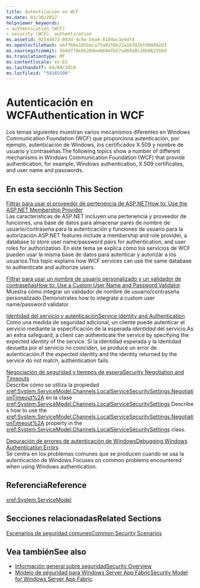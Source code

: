 ```yaml
---
title: Autenticación en WCF
ms.date: 03/30/2017
helpviewer_keywords:
- authentication [WCF]
- security [WCF], authentication
ms.assetid: 9254d873-843d-4c6e-bea4-8184ac3e44f4
ms.openlocfilehash: ebff66e185bdca75a0150b22a16392bfd08892d3
ms.sourcegitcommit: 5b6d778ebb269ee6684fb57ad69a8c28b06235b9
ms.translationtype: MT
ms.contentlocale: es-ES
ms.lasthandoff: 04/08/2019
ms.locfileid: "59165500"
---
```

# <a name="authentication-in-wcf"></a><span data-ttu-id="4ebee-102">Autenticación en WCF</span><span class="sxs-lookup"><span data-stu-id="4ebee-102">Authentication in WCF</span></span>
<span data-ttu-id="4ebee-103">Los temas siguientes muestran varios mecanismos diferentes en Windows Communication Foundation (WCF) que proporciona autenticación, por ejemplo, autenticación de Windows, los certificados X.509 y nombre de usuario y contraseñas.</span><span class="sxs-lookup"><span data-stu-id="4ebee-103">The following topics show a number of different mechanisms in Windows Communication Foundation (WCF) that provide authentication, for example, Windows authentication, X.509 certificates, and user name and passwords.</span></span>  
  
## <a name="in-this-section"></a><span data-ttu-id="4ebee-104">En esta sección</span><span class="sxs-lookup"><span data-stu-id="4ebee-104">In This Section</span></span>  
 [<span data-ttu-id="4ebee-105">Filtrar para usar el proveedor de pertenencia de ASP.NET</span><span class="sxs-lookup"><span data-stu-id="4ebee-105">How to: Use the ASP.NET Membership Provider</span></span>](../../../../docs/framework/wcf/feature-details/how-to-use-the-aspnet-membership-provider.md)  
 <span data-ttu-id="4ebee-106">Las características de ASP.NET incluyen una pertenencia y proveedor de funciones, una base de datos para almacenar pares de nombre de usuario/contraseña para la autenticación y funciones de usuario para la autorización.</span><span class="sxs-lookup"><span data-stu-id="4ebee-106">ASP.NET features include a membership and role provider, a database to store user name/password pairs for authentication, and user roles for authorization.</span></span> <span data-ttu-id="4ebee-107">En este tema se explica cómo los servicios de WCF pueden usar la misma base de datos para autenticar y autorizar a los usuarios.</span><span class="sxs-lookup"><span data-stu-id="4ebee-107">This topic explains how WCF services can use the same database to authenticate and authorize users.</span></span>  
  
 [<span data-ttu-id="4ebee-108">Filtrar para usar un nombre de usuario personalizado y un validador de contraseñas</span><span class="sxs-lookup"><span data-stu-id="4ebee-108">How to: Use a Custom User Name and Password Validator</span></span>](../../../../docs/framework/wcf/feature-details/how-to-use-a-custom-user-name-and-password-validator.md)  
 <span data-ttu-id="4ebee-109">Muestra cómo integrar un validador de nombre de usuario/contraseña personalizado.</span><span class="sxs-lookup"><span data-stu-id="4ebee-109">Demonstrates how to integrate a custom user name/password validator.</span></span>  
  
 [<span data-ttu-id="4ebee-110">Identidad del servicio y autenticación</span><span class="sxs-lookup"><span data-stu-id="4ebee-110">Service Identity and Authentication</span></span>](../../../../docs/framework/wcf/feature-details/service-identity-and-authentication.md)  
 <span data-ttu-id="4ebee-111">Como una medida de seguridad adicional, un cliente puede autenticar el servicio mediante la especificación de la esperada *identidad* del servicio.</span><span class="sxs-lookup"><span data-stu-id="4ebee-111">As an extra safeguard, a client can authenticate the service by specifying the expected *identity* of the service.</span></span> <span data-ttu-id="4ebee-112">Si la identidad esperada y la identidad devuelta por el servicio no coinciden, se produce un error de autenticación.</span><span class="sxs-lookup"><span data-stu-id="4ebee-112">If the expected identity and the identity returned by the service do not match, authentication fails.</span></span>  
  
 [<span data-ttu-id="4ebee-113">Negociación de seguridad y tiempos de espera</span><span class="sxs-lookup"><span data-stu-id="4ebee-113">Security Negotiation and Timeouts</span></span>](../../../../docs/framework/wcf/feature-details/security-negotiation-and-timeouts.md)  
 <span data-ttu-id="4ebee-114">Describe cómo se utiliza la propiedad <xref:System.ServiceModel.Channels.LocalServiceSecuritySettings.NegotiationTimeout%2A> en la clase <xref:System.ServiceModel.Channels.LocalServiceSecuritySettings>.</span><span class="sxs-lookup"><span data-stu-id="4ebee-114">Describes how to use the <xref:System.ServiceModel.Channels.LocalServiceSecuritySettings.NegotiationTimeout%2A> property in the <xref:System.ServiceModel.Channels.LocalServiceSecuritySettings> class.</span></span>  
  
 [<span data-ttu-id="4ebee-115">Depuración de errores de autenticación de Windows</span><span class="sxs-lookup"><span data-stu-id="4ebee-115">Debugging Windows Authentication Errors</span></span>](../../../../docs/framework/wcf/feature-details/debugging-windows-authentication-errors.md)  
 <span data-ttu-id="4ebee-116">Se centra en los problemas comunes que se producen cuando se usa la autenticación de Windows.</span><span class="sxs-lookup"><span data-stu-id="4ebee-116">Focuses on common problems encountered when using Windows authentication.</span></span>  
  
## <a name="reference"></a><span data-ttu-id="4ebee-117">Referencia</span><span class="sxs-lookup"><span data-stu-id="4ebee-117">Reference</span></span>  
 <xref:System.ServiceModel>  
  
## <a name="related-sections"></a><span data-ttu-id="4ebee-118">Secciones relacionadas</span><span class="sxs-lookup"><span data-stu-id="4ebee-118">Related Sections</span></span>  
 [<span data-ttu-id="4ebee-119">Escenarios de seguridad comunes</span><span class="sxs-lookup"><span data-stu-id="4ebee-119">Common Security Scenarios</span></span>](../../../../docs/framework/wcf/feature-details/common-security-scenarios.md)  
  
## <a name="see-also"></a><span data-ttu-id="4ebee-120">Vea también</span><span class="sxs-lookup"><span data-stu-id="4ebee-120">See also</span></span>

- [<span data-ttu-id="4ebee-121">Información general sobre seguridad</span><span class="sxs-lookup"><span data-stu-id="4ebee-121">Security Overview</span></span>](../../../../docs/framework/wcf/feature-details/security-overview.md)
- [<span data-ttu-id="4ebee-122">Modelo de seguridad para Windows Server App Fabric</span><span class="sxs-lookup"><span data-stu-id="4ebee-122">Security Model for Windows Server App Fabric</span></span>](https://go.microsoft.com/fwlink/?LinkID=201279&clcid=0x409)
